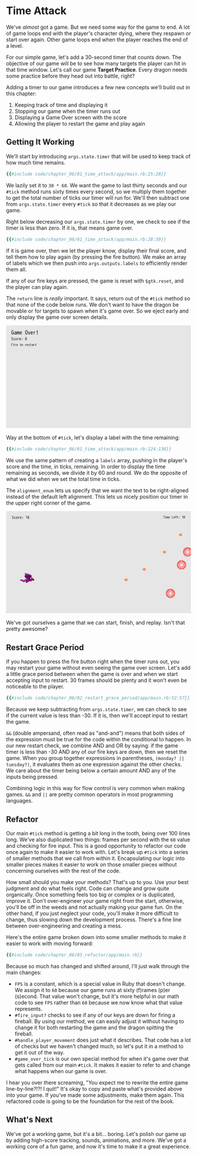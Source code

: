 # Time Attack

We've _almost_ got a game. But we need some way for the game to end. A lot of game loops end with the player's character dying, where they respawn or start over again. Other game loops end when the player reaches the end of a level.

For our simple game, let's add a 30-second timer that counts down. The objective of our game will be to see how many targets the player can hit in that time window. Let's call our game **Target Practice**. Every dragon needs some practice before they head out into battle, right?

Adding a timer to our game introduces a few new concepts we'll build out in this chapter:

1. Keeping track of time and displaying it
2. Stopping our game when the timer runs out
3. Displaying a Game Over screen with the score
4. Allowing the player to restart the game and play again

## Getting It Working

We'll start by introducing `args.state.timer` that will be used to keep track of how much time remains.

``` ruby
{{#include code/chapter_06/01_time_attack/app/main.rb:25:28}}
```

We lazily set it to `30 * 60`. We want the game to last thirty seconds and our `#tick` method runs sixty times every second, so we multiply them together to get the total number of ticks our timer will run for. We'll then subtract one from `args.state.timer` every `#tick` so that it decreases as we play our game.

Right below decreasing our `args.state.timer` by one, we check to see if the timer is less than zero. If it is, that means game over.

``` ruby
{{#include code/chapter_06/01_time_attack/app/main.rb:28:59}}
```
If it is game over, then we let the player know, display their final score, and tell them how to play again (by pressing the fire button). We make an array of labels which we then push into `args.outputs.labels` to efficiently render them all.

If any of our fire keys are pressed, the game is reset with `$gtk.reset`, and the player can play again.

The `return` line is _really_ important. It says, return out of the `#tick` method so that none of the code below runs. We don't want to have the dragon be movable or for targets to spawn when it's game over. So we eject early and only display the game over screen details.

![game over screen showing a score of 11 with text saying 'Fire to restart'](./img/c06-game-over.jpg)

Way at the bottom of `#tick`, let's display a label with the time remaining:

``` ruby
{{#include code/chapter_06/01_time_attack/app/main.rb:124:138}}
```

We use the same pattern of creating a `labels` array, pushing in the player's score and the time, in ticks, remaining. In order to display the time remaining as seconds, we divide it by 60 and round. We do the opposite of what we did when we set the total time in ticks.

The `alignment_enum` lets us specify that we want the text to be right-aligned instead of the default left alignment. This lets us nicely position our timer in the upper right corner of the game.

![gameplay with Time Left reading 10 seconds](./img/c06-timer.jpg)

We've got ourselves a game that we can start, finish, and replay. Isn't that pretty awesome?

## Restart Grace Period

If you happen to press the fire button right when the timer runs out, you may restart your game without even seeing the game over screen. Let's add a little grace period between when the game is over and when we start accepting input to restart. 30 frames should be plenty and it won't even be noticeable to the player.

``` ruby
{{#include code/chapter_06/02_restart_grace_period/app/main.rb:52:57}}
```

Because we keep subtracting from `args.state.timer`, we can check to see if the current value is less than -30. If it is, then we'll accept input to restart the game.

`&&` (double ampersand, often read as "and-and") means that both sides of the expression must be true for the code within the conditional to happen. In our new restart check, we combine AND and OR by saying: if the game timer is less than -30 AND any of our fire keys are down, then we reset the game. When you group together expressions in parentheses, `(monday? || tuesday?)`, it evaluates them as one expression against the other checks. We care about the timer being below a certain amount AND any of the inputs being pressed.

Combining logic in this way for flow control is very common when making games. `&&` and `||` are pretty common operators in most programming languages.

## Refactor

Our main `#tick` method is getting a bit long in the tooth, being over 100 lines long. We've also duplicated two things: frames per second with the `60` value and checking for fire input. This is a good opportunity to refactor our code once again to make it easier to work with. Let's break up `#tick` into a series of smaller methods that we call from within it. Encapsulating our logic into smaller pieces makes it easier to work on those smaller pieces without concerning ourselves with the rest of the code.

How small should you make your methods? That's up to you. Use your best judgment and do what feels right. Code can change and grow quite organically. Once something feels too big or complex or is duplicated, improve it. Don't over-engineer your game right from the start, otherwise, you'll be off in the weeds and not actually making your game fun. On the other hand, if you just neglect your code, you'll make it more difficult to change, thus slowing down the development process. There's a fine line between over-engineering and creating a mess.

Here's the entire game broken down into some smaller methods to make it easier to work with moving forward:

``` ruby
{{#include code/chapter_06/03_refactor/app/main.rb}}
```

Because so much has changed and shifted around, I'll just walk through the main changes:

- `FPS` is a constant, which is a special value in Ruby that doesn't change. We assign it to `60` because our game runs at sixty (f)rames (p)er (s)econd. That value won't change, but it's more helpful in our math code to see `FPS` rather than `60` because we now know what that value represents.
- `#fire_input?` checks to see if any of our keys are down for firing a fireball. By using our method, we can easily adjust it without having to change it for both restarting the game and the dragon spitting the fireball.
- `#handle_player_movement` does just what it describes. That code has a lot of checks but we haven't changed much, so let's put it in a method to get it out of the way.
- `#game_over_tick` is our own special method for when it's game over that gets called from our main `#tick`. It makes it easier to refer to and change what happens when our game is over.

I hear you over there screaming, "You expect me to rewrite the entire game line-by-line?!?! I quit!" It's okay to copy and paste what's provided above into your game. If you've made some adjustments, make them again. This refactored code is going to be the foundation for the rest of the book.

## What's Next

We've got a working game, but it's a bit... boring. Let's polish our game up by adding high-score tracking, sounds, animations, and more. We've got a working core of a fun game, and now it's time to make it a great experience.
